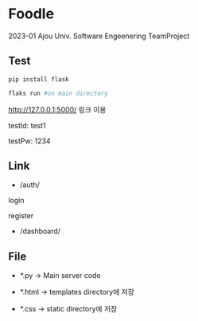 # Foodle
2023-01 Ajou Univ. Software Engeenering TeamProject

## Test
```
pip install flask
```
```python
flaks run #on main directory
```

http://127.0.0.1:5000/ 링크 이용

testId: test1

testPw: 1234

## Link

- /auth/

 login

 register

- /dashboard/

## File

- *.py -> Main server code

- *.html -> templates directory에 저장

- *.css -> static directory에 저장

